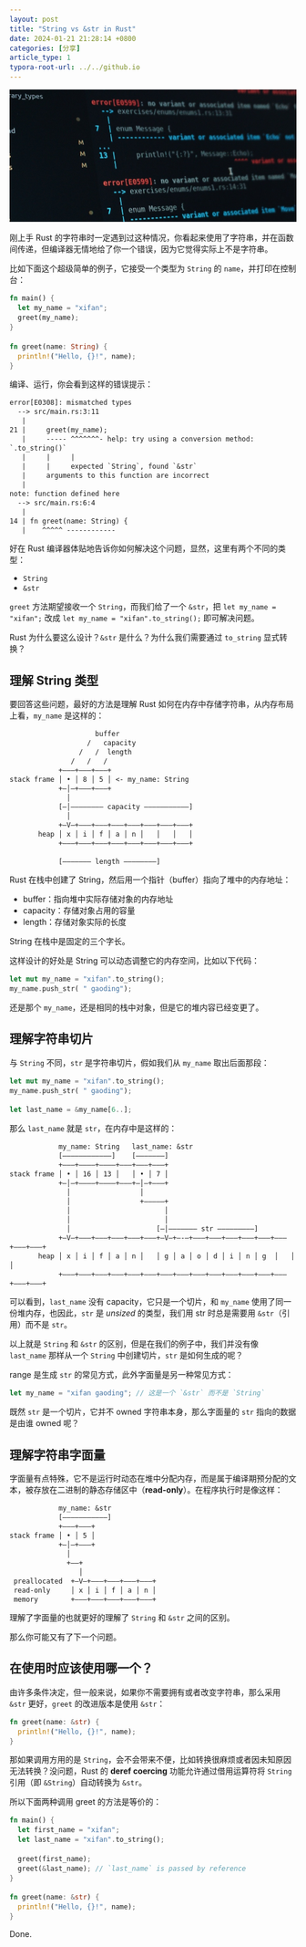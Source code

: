```yaml
---
layout: post
title: "String vs &str in Rust"
date: 2024-01-21 21:28:14 +0800
categories: [分享]
article_type: 1
typora-root-url: ../../github.io
---
```


![](/assets/img/string-vs-str-in-rust-caption.jpg)

刚上手 Rust 的字符串时一定遇到过这种情况，你看起来使用了字符串，并在函数间传递，但编译器无情地给了你一个错误，因为它觉得实际上不是字符串。

比如下面这个超级简单的例子，它接受一个类型为 `String` 的 `name`，并打印在控制台：

```rust
fn main() {
  let my_name = "xifan";
  greet(my_name);
}

fn greet(name: String) {
  println!("Hello, {}!", name);
}
```

编译、运行，你会看到这样的错误提示：

```
error[E0308]: mismatched types
  --> src/main.rs:3:11
   |
21 |     greet(my_name);
   |     ----- ^^^^^^^- help: try using a conversion method: `.to_string()`
   |     |     |
   |     |     expected `String`, found `&str`
   |     arguments to this function are incorrect
   |
note: function defined here
  --> src/main.rs:6:4
   |
14 | fn greet(name: String) {
   |    ^^^^^ ------------
```

好在 Rust 编译器体贴地告诉你如何解决这个问题，显然，这里有两个不同的类型：

- `String`
- `&str`

`greet` 方法期望接收一个 `String`，而我们给了一个 `&str`，把 `let my_name = "xifan";` 改成 `let my_name = "xifan".to_string();` 即可解决问题。

Rust 为什么要这么设计？`&str` 是什么？为什么我们需要通过 `to_string` 显式转换？

## 理解 String 类型

要回答这些问题，最好的方法是理解 Rust 如何在内存中存储字符串，从内存布局上看，`my_name` 是这样的：

```
                     buffer
                   /   capacity
                 /   /  length
               /   /   /
            +–––+–––+–––+
stack frame │ • │ 8 │ 5 │ <- my_name: String
            +–│–+–––+–––+
              │
            [–│–––––––– capacity –––––––––––]
              │
            +–V–+–––+–––+–––+–––+–––+–––+–––+
       heap │ x │ i │ f │ a │ n │   │   │   │
            +–––+–––+–––+–––+–––+–––+–––+–––+

            [––––––– length ––––––––]
```

Rust 在栈中创建了 String，然后用一个指针（buffer）指向了堆中的内存地址：

- buffer：指向堆中实际存储对象的内存地址
- capacity：存储对象占用的容量
- length：存储对象实际的长度

String 在栈中是固定的三个字长。

这样设计的好处是 String 可以动态调整它的内存空间，比如以下代码：

```rust
let mut my_name = "xifan".to_string();
my_name.push_str( " gaoding");
```

还是那个 `my_name`，还是相同的栈中对象，但是它的堆内容已经变更了。

## 理解字符串切片

与 `String` 不同，`str` 是字符串切片，假如我们从 `my_name` 取出后面那段：

```rust
let mut my_name = "xifan".to_string();
my_name.push_str( " gaoding");

let last_name = &my_name[6..];
```

那么 `last_name` 就是 `str`，在内存中是这样的：

```
            my_name: String   last_name: &str
            [––––––––––––]    [–––––––]
            +–––+––––+––––+–––+–––+–––+
stack frame │ • │ 16 │ 13 │   │ • │ 7 │ 
            +–│–+––––+––––+–––+–│–+–––+
              │                 │
              │                 +–––––+
              │                       │
              │                       │
              │                     [–│––––––– str –––––––––]
            +–V–+–––+–––+–––+–––+–––+–V–+–-–+–––+–––+–––+–––+–––+–––+–––+–––+
       heap │ x │ i │ f │ a │ n │   │ g │ a │ o │ d │ i │ n │ g  │   │   │
            +–––+–––+–––+–––+–––+–––+–––+–––+–––+–––+–––+–––+–––+–––+–––+–––+
```

可以看到，`last_name` 没有 capacity，它只是一个切片，和 `my_name` 使用了同一份堆内存，也因此，`str` 是 *unsized* 的类型，我们用 str 时总是需要用 `&str`（引用）而不是 `str`。

以上就是 `String` 和 `&str` 的区别，但是在我们的例子中，我们并没有像 `last_name` 那样从一个 `String` 中创建切片，`str` 是如何生成的呢？

range 是生成 `str` 的常见方式，此外字面量是另一种常见方式：

```rust
let my_name = "xifan gaoding"; // 这是一个 `&str` 而不是 `String`
```

既然 `str` 是一个切片，它并不 owned 字符串本身，那么字面量的 `str` 指向的数据是由谁 owned 呢？

## 理解字符串字面量

字面量有点特殊，它不是运行时动态在堆中分配内存，而是属于编译期预分配的文本，被存放在二进制的静态存储区中（**read-only**）。在程序执行时是像这样：

```
            my_name: &str
            [–––––––––––]
            +–––+–––+
stack frame │ • │ 5 │ 
            +–│–+–––+
              │                 
              +––+                
                 │
 preallocated  +–V–+–––+–––+–––+–––+
 read-only     │ x │ i │ f │ a │ n │
 memory        +–––+–––+–––+–––+–––+
```

理解了字面量的也就更好的理解了 `String` 和 `&str` 之间的区别。

那么你可能又有了下一个问题。

## 在使用时应该使用哪一个？

由许多条件决定，但一般来说，如果你不需要拥有或者改变字符串，那么采用 `&str` 更好，`greet` 的改进版本是使用 `&str`：

```rust
fn greet(name: &str) {
  println!("Hello, {}!", name);
}
```

那如果调用方用的是 `String`，会不会带来不便，比如转换很麻烦或者因未知原因无法转换？没问题，Rust 的 **deref coercing** 功能允许通过借用运算符将 `String` 引用（即 `&String`）自动转换为 `&str`。

所以下面两种调用 greet 的方法是等价的：

```rust
fn main() {
  let first_name = "xifan";
  let last_name = "xifan".to_string();

  greet(first_name);
  greet(&last_name); // `last_name` is passed by reference
}

fn greet(name: &str) {
  println!("Hello, {}!", name);
}
```

Done.
